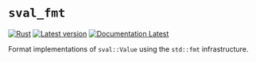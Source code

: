 # `sval_fmt`

[![Rust](https://github.com/sval-rs/sval/workflows/fmt/badge.svg)](https://github.com/sval-rs/sval/actions)
[![Latest version](https://img.shields.io/crates/v/sval.svg)](https://crates.io/crates/sval_fmt)
[![Documentation Latest](https://docs.rs/sval_fmt/badge.svg)](https://docs.rs/sval_fmt)

Format implementations of `sval::Value` using the `std::fmt` infrastructure.

